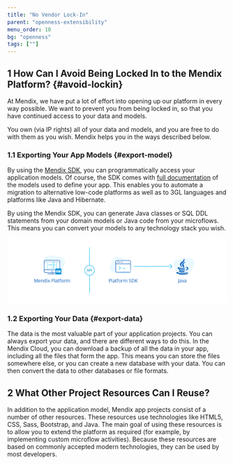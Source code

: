 ```yaml
---
title: "No Vendor Lock-In"
parent: "openness-extensibility"
menu_order: 10
bg: "openness"
tags: [""]
---
```


## 1 How Can I Avoid Being Locked In to the Mendix Platform? {#avoid-lockin}

At Mendix, we have put a lot of effort into opening up our platform in every way possible. We want to prevent you from being locked in, so that you have continued access to your data and models.

You own (via IP rights) all of your data and models, and you are free to do with them as you wish. Mendix helps you in the ways described below.

### 1.1 Exporting Your App Models {#export-model}

By using the [Mendix SDK](https://developers.mendix.com/sdk/), you can programmatically access your application models. Of course, the SDK comes with [full documentation](https://apidocs.mendix.com/modelsdk/latest/index.html) of the models used to define your app. This enables you to automate a migration to alternative low-code platforms as well as to 3GL languages and platforms like Java and Hibernate. 

By using the Mendix SDK, you can generate Java classes or SQL DDL statements from your domain models or Java code from your microflows. This means you can convert your models to any technology stack you wish.

![](attachments/platform-openness.png)

### 1.2 Exporting Your Data {#export-data}

The data is the most valuable part of your application projects. You can always export your data, and there are different ways to do this. In the Mendix Cloud, you can download a backup of all the data in your app, including all the files that form the app. This means you can store the files somewhere else, or you can create a new database with your data. You can then convert the data to other databases or file formats.

## 2 What Other Project Resources Can I Reuse?

In addition to the application model, Mendix app projects consist of a number of other resources. These resources use technologies like HTML5, CSS, Sass, Bootstrap, and Java. The main goal of using these resources is to allow you to extend the platform as required (for example, by implementing custom microflow activities). Because these resources are based on commonly accepted modern technologies, they can be used by most developers.

